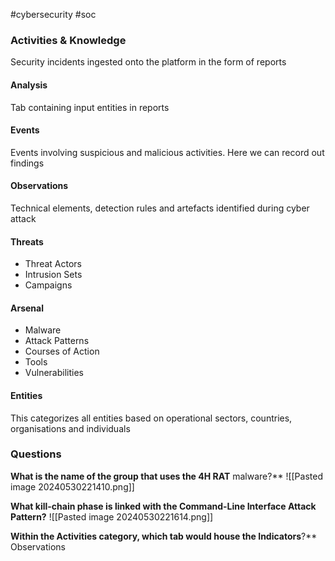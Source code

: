 #cybersecurity #soc 

### Activities & Knowledge
Security incidents ingested onto the platform in the form of reports

#### Analysis
Tab containing input entities in reports

#### Events
Events involving suspicious and malicious activities.
Here we can record out findings

#### Observations
Technical elements, detection rules and artefacts identified during cyber attack

#### Threats
- Threat Actors
- Intrusion Sets
- Campaigns

#### Arsenal
- Malware
- Attack Patterns
- Courses of Action
- Tools
- Vulnerabilities

#### Entities
This categorizes all entities based on operational sectors, countries, organisations and individuals

### Questions
**What is the name of the group that uses the 4H RAT** malware?**
![[Pasted image 20240530221410.png]]

**What kill-chain phase is linked with the Command-Line Interface Attack Pattern?**
![[Pasted image 20240530221614.png]]

**Within the Activities category, which tab would house the Indicators**?**
Observations
